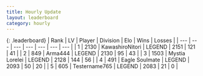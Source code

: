 ```yaml
---
title: Hourly Update
layout: leaderboard
category: hourly
---
```


{: .leaderboard}
| Rank | LV | Player | Division | Elo | Wins | Losses |
| --- | --- | --- | --- | --- | --- | --- |
| <span data-change="0">1</span> | 2130 | <span title="ID: 164871">KawashiroNitori</span> | LEGEND | <span data-change="0">2151</span> | <span data-change="0">121</span> | <span data-change="0">41</span> |
| <span data-change="0">2</span> | 849 | <span title="ID: 1034">Arma444</span> | LEGEND | <span data-change="0">2130</span> | <span data-change="0">95</span> | <span data-change="0">43</span> |
| <span data-change="0">3</span> | 1503 | <span title="ID: 315148">Mystia Lorelei</span> | LEGEND | <span data-change="0">2128</span> | <span data-change="0">144</span> | <span data-change="0">56</span> |
| <span data-change="0">4</span> | 491 | <span title="ID: 512212">Eagle Soulmate</span> | LEGEND | <span data-change="0">2093</span> | <span data-change="0">50</span> | <span data-change="0">20</span> |
| <span data-change="0">5</span> | 605 | <span title="ID: 188640">Testername765</span> | LEGEND | <span data-change="0">2083</span> | <span data-change="0">21</span> | <span data-change="0">0</span> |